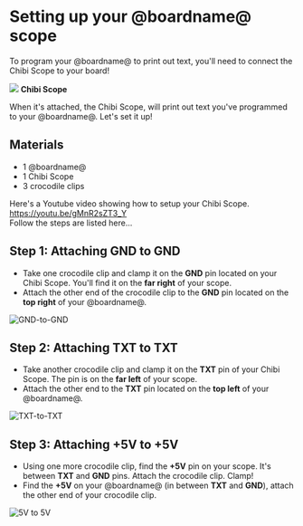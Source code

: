 # Setting up your @boardname@ scope

To program your @boardname@ to print out text, you'll need to connect the Chibi Scope to your board!

![](/docs/static/chibi-setup/chibi-scope.jpg)
**Chibi Scope**

When it's attached, the Chibi Scope, will print out text you've programmed to your @boardname@. Let's set it up! 

## Materials 
* 1 @boardname@ 
* 1 Chibi Scope 
* 3 crocodile clips 

Here's a Youtube video showing how to setup your Chibi Scope.
https://youtu.be/gMnR2sZT3_Y 
<br/>
Follow the steps are listed here... 

## Step 1: Attaching GND to GND 

* Take one crocodile clip and clamp it on the **GND** pin located on your Chibi Scope. You'll find it on the **far right** of your scope. 
* Attach the other end of the crocodile clip to the **GND** pin located on the **top right** of your @boardname@. 

![GND-to-GND](/docs/static/chibi-setup/gnd.jpg)

## Step 2: Attaching TXT to TXT 

* Take another crocodile clip and clamp it on the **TXT** pin of your Chibi Scope. The pin is on the **far left** of your scope.
* Attach the other end to the **TXT** pin located on the **top left** of your @boardname@. 

![TXT-to-TXT](/docs/static/chibi-setup/txt.jpg)

## Step 3: Attaching +5V to +5V 

* Using one more crocodile clip, find the **+5V** pin on your scope. It's between **TXT** and **GND** pins. Attach the crocodile clip. Clamp!
* Find the **+5V** on your @boardname@ (in between **TXT** and **GND**), attach the other end of your crocodile clip. 

![5V to 5V](/docs/static/chibi-setup/5V.jpg)